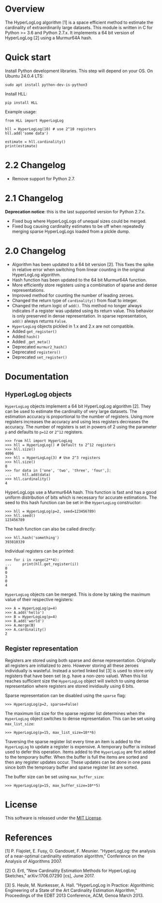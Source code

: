 Overview
========

The HyperLogLog algorithm [1] is a space efficient method to estimate the
cardinality of extraordinarily large datasets. This module is written in C
for Python >= 3.6 and Python 2.7.x. It implements a 64 bit version of
HyperLogLog [2] using a Murmur64A hash.


Quick start
===========

Install Python development libraries. This step will depend on your OS. On
Ubuntu 24.0.4 LTS:
```
sudo apt install python-dev-is-python3
```

Install HLL:
```
pip install HLL
```

Example usage:
```
from HLL import HyperLogLog

hll = HyperLogLog(10) # use 2^10 registers
hll.add('some data')

estimate = hll.cardinality()
print(estimate)
```

2.2 Changelog
=============

* Remove support for Python 2.7.

2.1 Changelog
=============

**Deprecation notice**: this is the last supported version for Python 2.7.x.

* Fixed bug where HyperLogLogs of unequal sizes could be merged.
* Fixed bug causing cardinality estimates to be off when repeatedly merging
  sparse HyperLogLogs loaded from a pickle dump.

2.0 Changelog
=============

* Algorithm has been updated to a 64 bit version [2]. This fixes the
  spike in relative error when switching from linear counting in the
  original HyperLogLog algorithm.
* Hash function has been updated to the 64 bit Murmur64A function.
* More efficiently store registers using a combination of sparse and dense
  representations.
* Improved method for counting the number of leading zeroes.
* Changed the return type of `cardinality()` from float to integer.
* Changed the return logic of `add()`. This method no longer always indicates
  if a register was updated using its return value. This behavior is only
  preserved in dense representation. In sparse representation, `add()` always
  returns `False`.
* `HyperLogLog` objects pickled in 1.x and 2.x are not compatible.
* Added `get_register()`
* Added `hash()`
* Added `_get_meta()`
* Deprecated `murmur2_hash()`
* Deprecated `registers()`
* Deprecated `set_register()`

Documentation
=============

HyperLogLog objects
-------------------

`HyperLogLog` objects implement a 64 bit HyperLogLog algorithm [2]. They can
be used to estimate the cardinality of very large datasets. The estimation
accuracy is proportional to the number of registers. Using more registers
increases the accuracy and using less registers decreases the accuracy. The
number of registers is set in powers of 2 using the parameter `p` and defaults
to `p=12` or `2^12` registers.
```
>>> from hll import HyperLogLog
>>> hll = HyperLogLog() # Default to 2^12 registers
>>> hll.size()
4096
>>> hll = HyperLogLog(3) # Use 2^3 registers
>>> hll.size()
8
>>> for data in ['one', 'two', 'three', 'four',]:
...     hll.add(data)
>>> hll.cardinality()
4
```

HyperLogLogs use a Murmur64A hash. This function is fast and has a good
uniform distribution of bits which is necessary for accurate estimations. The
seed to this hash function can be set in the `HyperLogLog` constructor:
```
>>> hll = HyperLogLog(p=2, seed=123456789)
>>> hll.seed()
123456789
```

The hash function can also be called directly:
```
>>> hll.hash('something')
393810339
```

Individual registers can be printed:
```
>>> for i in range(2**4):
...     print(hll.get_register(i))
0
0
3
0
4
```

`HyperLogLog` objects can be merged. This is done by taking the maximum value
of their respective registers:
```
>>> A = HyperLogLog(p=4)
>>> A.add('hello')
>>> B = HyperLogLog(p=4)
>>> B.add('world')
>>> A.merge(B)
>>> A.cardinality()
2
```

Register representation
-----------------------

Registers are stored using both sparse and dense representation. Originally
all registers are initialized to zero. However storing all these zeroes
individually is wasteful. Instead a sorted linked list [3] is used to store
only registers that have been set (e.g. have a non-zero value). When this list
reaches sufficient size the `HyperLogLog` object will switch to using dense
representation where registers are stored invidiaully using 6 bits.

Sparse representation can be disabled using the `sparse` flag:
```
>>> HyperLogLog(p=2, sparse=False)
```

The maximum list size for the sparse register list determines when the
`HyperLogLog` object switches to dense representation. This can be set
using `max_list_size`:
```
>>> HyperLogLog(p=15, max_list_size=10**6)
```

Traversing the sparse register list every time an item is added to the
`HyperLogLog` to update a register is expensive. A temporary buffer is instead
used to defer this operation. Items added to the `HyperLogLog` are first added
to the temporary buffer. When the buffer is full the items are sorted and then
any register updates occur. These updates can be done in one pass since both
the temproary buffer and sparse register list are sorted.

The buffer size can be set using `max_buffer_size`:
```
>>> HyperLogLog(p=15, max_buffer_size=10**5)
```

License
=======

This software is released under the [MIT License](LICENSE).

References
==========

[1] P. Flajolet, E. Fusy, O. Gandouet, F. Meunier. "HyperLogLog: the analysis
    of a near-optimal cardinality estimation algorithm," Conference on the
    Analysis of Algorithms 2007.

[2] O. Ertl, "New Cardinality Estimation Methods for HyperLogLog Sketches,"
    arXiv:1706.07290 [cs], June 2017.

[3] S. Heule, M. Nunkesser, A. Hall. "HyperLogLog in Practice: Algorithimic
    Engineering of a State of the Art Cardinality Estimation Algorithm,"
    Proceedings of the EDBT 2013 Conference, ACM, Genoa March 2013.
